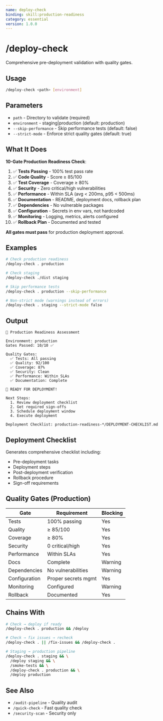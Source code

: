 ```yaml
---
name: deploy-check
binding: skill:production-readiness
category: essential
version: 1.0.0
---
```


# /deploy-check

Comprehensive pre-deployment validation with quality gates.

## Usage
```bash
/deploy-check <path> [environment]
```

## Parameters
- `path` - Directory to validate (required)
- `environment` - staging|production (default: production)
- `--skip-performance` - Skip performance tests (default: false)
- `--strict-mode` - Enforce strict quality gates (default: true)

## What It Does

**10-Gate Production Readiness Check**:
1. ✅ **Tests Passing** - 100% test pass rate
2. ✅ **Code Quality** - Score ≥ 85/100
3. ✅ **Test Coverage** - Coverage ≥ 80%
4. ✅ **Security** - Zero critical/high vulnerabilities
5. ✅ **Performance** - Within SLA (avg < 200ms, p95 < 500ms)
6. ✅ **Documentation** - README, deployment docs, rollback plan
7. ✅ **Dependencies** - No vulnerable packages
8. ✅ **Configuration** - Secrets in env vars, not hardcoded
9. ✅ **Monitoring** - Logging, metrics, alerts configured
10. ✅ **Rollback Plan** - Documented and tested

**All gates must pass** for production deployment approval.

## Examples

```bash
# Check production readiness
/deploy-check . production

# Check staging
/deploy-check ./dist staging

# Skip performance tests
/deploy-check . production --skip-performance

# Non-strict mode (warnings instead of errors)
/deploy-check . staging --strict-mode false
```

## Output

```
🚀 Production Readiness Assessment

Environment: production
Gates Passed: 10/10 ✅

Quality Gates:
  ✅ Tests: All passing
  ✅ Quality: 92/100
  ✅ Coverage: 87%
  ✅ Security: Clean
  ✅ Performance: Within SLAs
  ✅ Documentation: Complete

🎉 READY FOR DEPLOYMENT!

Next Steps:
  1. Review deployment checklist
  2. Get required sign-offs
  3. Schedule deployment window
  4. Execute deployment

Deployment Checklist: production-readiness-*/DEPLOYMENT-CHECKLIST.md
```

## Deployment Checklist

Generates comprehensive checklist including:
- Pre-deployment tasks
- Deployment steps
- Post-deployment verification
- Rollback procedure
- Sign-off requirements

## Quality Gates (Production)

| Gate | Requirement | Blocking |
|------|-------------|----------|
| Tests | 100% passing | Yes |
| Quality | ≥ 85/100 | Yes |
| Coverage | ≥ 80% | Yes |
| Security | 0 critical/high | Yes |
| Performance | Within SLAs | Yes |
| Docs | Complete | Warning |
| Dependencies | No vulnerabilities | Warning |
| Configuration | Proper secrets mgmt | Yes |
| Monitoring | Configured | Warning |
| Rollback | Documented | Yes |

## Chains With

```bash
# Check → deploy if ready
/deploy-check . production && /deploy

# Check → fix issues → recheck
/deploy-check . || /fix-issues && /deploy-check .

# Staging → production pipeline
/deploy-check . staging && \
  /deploy staging && \
  /smoke-tests && \
  /deploy-check . production && \
  /deploy production
```

## See Also
- `/audit-pipeline` - Quality audit
- `/quick-check` - Fast quality check
- `/security-scan` - Security only
